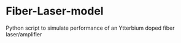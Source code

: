 # Fiber-Laser-model
Python script to simulate performance of an Ytterbium doped fiber laser/amplifier
